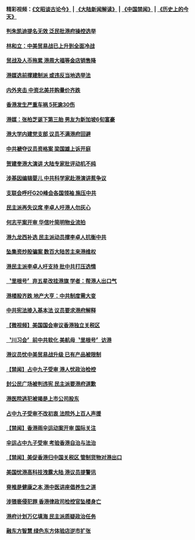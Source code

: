 #### 精彩视频：[《文昭谈古论今》](https://github.com/gfw-breaker/wenzhao/blob/master/README.md?t=12041831) | [《大陆新闻解读》](https://github.com/gfw-breaker/ntdtv-comedy/blob/master/README.md?t=12041831) | [《中国禁闻》](https://github.com/gfw-breaker/ntdtv-news/blob/master/README.md?t=12041831) | [《历史上的今天》](https://github.com/gfw-breaker/today-in-history/blob/master/README.md?t=12041831) 

#### [判朱凯迪提名无效 泛民批港府操控选举](../pages/news205/a1401822.md?t=12041831) 

#### [林和立：中美贸易战已上升到全面冷战](../pages/news205/a1401719.md?t=12041831) 

#### [贸战及人币拖累 港周大福等金店销售降](../pages/news205/a1401700.md?t=12041831) 

#### [港媒选前撑建制派 或违反当地选举法](../pages/news205/a1401487.md?t=12041831) 

#### [内外夹击 中资北美并购量价齐跌](../pages/news205/a1401485.md?t=12041831) 

#### [香港发生严重车祸 5死逾30伤](../pages/news205/a1401449.md?t=12041831) 

#### [港媒：张柏芝诞下第三胎 男友为新加坡6旬富豪](../pages/news205/a1401426.md?t=12041831) 

#### [港大学内建党支部 议员不满港府回避](../pages/news205/a1401363.md?t=12041831) 

#### [中共褫夺议员资格案 梁国雄上诉开庭](../pages/news205/a1401319.md?t=12041831) 

#### [贺建奎港大演讲 大陆专家批评动机不纯](../pages/news205/a1401189.md?t=12041831) 

#### [涉基因编辑婴儿 中共科学家赴港演讲惹争议](../pages/news205/a1401035.md?t=12041831) 

#### [支联会呼吁G20峰会各国领袖 施压中共](../pages/news205/a1401026.md?t=12041831) 

#### [民主派再失议席 李卓人吁港人勿灰心](../pages/news205/a1400881.md?t=12041831) 

#### [何志平案开审 华信叶简明物业流拍](../pages/news205/a1400833.md?t=12041831) 

#### [港九龙西补选 民主派动员撑李卓人抗衡中共](../pages/news205/a1400746.md?t=12041831) 

#### [坠集资炒股骗案 数百大陆苦主来港维权](../pages/news205/a1400759.md?t=12041831) 

#### [港民主派李卓人吁支持 批中共打压选情](../pages/news205/a1400566.md?t=12041831) 

#### [〝里根号〞弃五星改挂港旗 学者：帮港人出口气](../pages/news205/a1400563.md?t=12041831) 

#### [港楼股齐跌 地产大亨：中共制度需大变](../pages/news205/a1400522.md?t=12041831) 

#### [中共宪法掺入基本法 议员要求港府解释](../pages/news205/a1400428.md?t=12041831) 

#### [【微视频】美国国会审议香港独立关税区](../pages/news205/a1400276.md?t=12041831) 

#### [〝川习会〞前中共软化 美航母〝里根号〞访港](../pages/news205/a1400272.md?t=12041831) 

#### [港议员忧中美贸易战升级 已有产品被限制](../pages/news205/a1400277.md?t=12041831) 

#### [【禁闻】占中九子受审 港人忧政治检控](../pages/news205/a1400130.md?t=12041831) 

#### [封公民广场被判违宪 民主派要港府道歉](../pages/news205/a1400129.md?t=12041831) 

#### [港医院逃犯被揭是上市公司股东](../pages/news205/a1400103.md?t=12041831) 

#### [占中九子受审不改初衷 法院外上百人声援](../pages/news205/a1399956.md?t=12041831) 

#### [【禁闻】香港雨伞运动案开审 国际关注](../pages/news205/a1399991.md?t=12041831) 

#### [伞运占中九子受审 考验香港自治与法治](../pages/news205/a1399973.md?t=12041831) 

#### [【禁闻】美促香港归中国关税区 管制货物对港出口](../pages/news205/a1399861.md?t=12041831) 

#### [美国忧港高科技洩露大陆 港议员提警讯](../pages/news205/a1399858.md?t=12041831) 

#### [脊椎是健康之本 港中医讲座倡养生之道](../pages/news205/a1399855.md?t=12041831) 

#### [涉猥亵侵犯罪 香港律政司检控官坠楼身亡](../pages/news205/a1399724.md?t=12041831) 

#### [港府计划万亿填海 民主派质疑政治任务](../pages/news205/a1399639.md?t=12041831) 

#### [融东方智慧 绿色东方体验店逆市扩张](../pages/news205/a1399611.md?t=12041831) 

